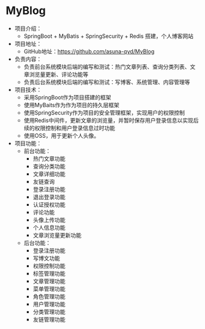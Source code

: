 # MyBlog
+ 项目介绍：
  + SpringBoot + MyBatis + SpringSecurity + Redis 搭建，个人博客网站
+ 项目地址：
  <!-- + 线上地址：http://www.7shadow.cn/ -->
  + GitHub地址：https://github.com/asuna-qyd/MyBlog
+ 负责内容：
  + 负责前台系统模块后端的编写和测试：热门文章列表、查询分类列表、文章浏览量更新、评论功能等
  + 负责后台系统模块后端的编写和测试：写博客、系统管理、内容管理等
+ 项目技术：
  + 采用SpringBoot作为项目搭建的框架
  + 使用MyBaits作为作为项目的持久层框架
  + 使用SpringSecurity作为项目的安全管理框架，实现用户的权限控制
  + 使用Redis中间件，更新文章的浏览量，并暂时保存用户登录信息以实现后续的权限控制和用户登录信息过时功能
  + 使用OSS，用于更新个人头像。
+ 项目功能：
  + 前台功能：
    + 热门文章功能
    + 查询分类功能
    + 文章详细功能
    + 友链查询
    + 登录注册功能
    + 退出登录功能
    + 认证授权功能
    + 评论功能
    + 头像上传功能
    + 个人信息功能
    + 文章浏览量更新功能
  + 后台功能：
    + 登录注册功能
    + 写博文功能
    + 权限控制功能
    + 标签管理功能
    + 文章管理功能
    + 菜单管理功能
    + 角色管理功能
    + 用户管理功能
    + 分类管理功能
    + 友链管理功能
